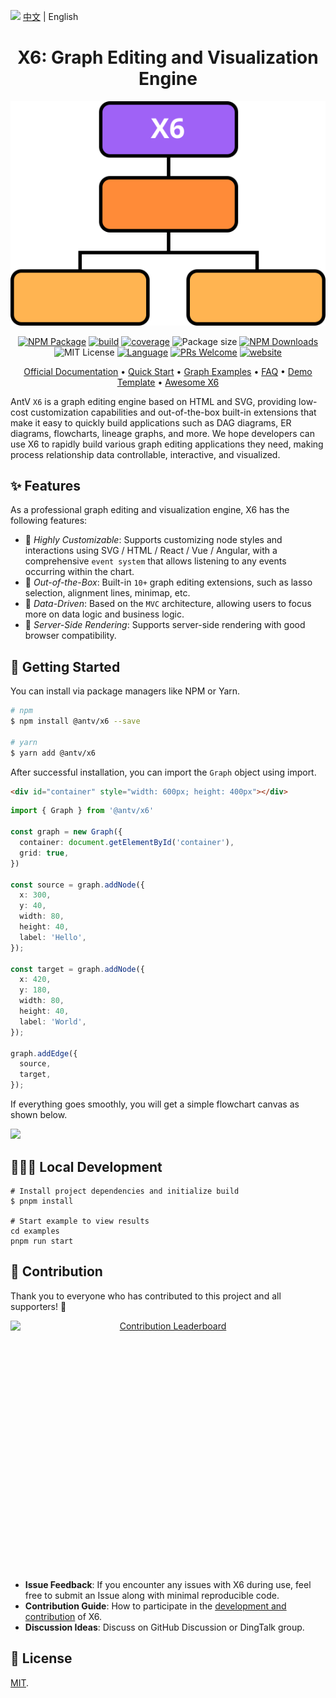 <img src="https://gw.alipayobjects.com/zos/antfincdn/R8sN%24GNdh6/language.svg" width="18"> [中文](./README.md) | English

<h1 align="center">
  <b>X6: Graph Editing and Visualization Engine</b>
</h1>

<p align="center"><img alt="x6 flow" src="./flow.svg"></p>

<p align="center">
  <a href="https://www.npmjs.com/package/@antv/x6"><img alt="NPM Package" src="https://img.shields.io/npm/v/@antv/x6.svg?logo=npm&style=for-the-badge"></a>
  <a href="https://github.com/antvis/X6/actions/workflows/build.yml"><img alt="build" src="https://img.shields.io/github/actions/workflow/status/antvis/x6/build.yml?branch=master&style=for-the-badge&logo=github"></a>
  <a href="https://app.codecov.io/gh/antvis/X6"><img alt="coverage" src="https://img.shields.io/codecov/c/gh/antvis/x6?logo=codecov&style=for-the-badge&token=15CO54WYUV"></a>
  <img alt="Package size" src="https://img.badgesize.io/https://unpkg.com/@antv/x6?compression=gzip&style=for-the-badge" />
  <a href="https://www.npmjs.com/package/@antv/x6"><img alt="NPM Downloads" src="https://img.shields.io/npm/dm/@antv/x6?logo=npm&style=for-the-badge"></a>
  <img src="https://img.shields.io/github/license/antvis/x6?style=for-the-badge" alt="MIT License">
  <a href="https://www.typescriptlang.org"><img alt="Language" src="https://img.shields.io/badge/language-TypeScript-blue.svg?style=for-the-badge"></a>
  <a href="https://github.com/antvis/x6/pulls"><img alt="PRs Welcome" src="https://img.shields.io/badge/PRs-Welcome-brightgreen.svg?style=for-the-badge"></a>
  <a href="https://x6.antv.antgroup.com"><img alt="website" src="https://img.shields.io/static/v1?label=&labelColor=505050&message=website&color=0076D6&style=for-the-badge&logo=google-chrome&logoColor=f5f5f5"></a>
</p>

<p align="center">
  <a href="http://x6.antv.antgroup.com/tutorial/about">Official Documentation</a> •
  <a href="https://x6.antv.antgroup.com/tutorial/getting-started">Quick Start</a> •
  <a href="http://x6.antv.antgroup.com/examples">Graph Examples</a> •
  <a href="https://www.yuque.com/antv/x6/tox1ukbz5cw57qfy">FAQ</a> •
  <a href="https://codesandbox.io/s/mo-ban-55i8dp">Demo Template</a> •
  <a href="https://github.com/lloydzhou/awesome-x6">Awesome X6</a>
</p>

AntV `X6` is a graph editing engine based on HTML and SVG, providing low-cost customization capabilities and out-of-the-box built-in extensions that make it easy to quickly build applications such as DAG diagrams, ER diagrams, flowcharts, lineage graphs, and more. We hope developers can use X6 to rapidly build various graph editing applications they need, making process relationship data controllable, interactive, and visualized.

## ✨ Features

As a professional graph editing and visualization engine, X6 has the following features:

- 🌱 _Highly Customizable_: Supports customizing node styles and interactions using SVG / HTML / React / Vue / Angular, with a comprehensive `event system` that allows listening to any events occurring within the chart.
- 🚀 _Out-of-the-Box_: Built-in `10+` graph editing extensions, such as lasso selection, alignment lines, minimap, etc.
- 🧲 _Data-Driven_: Based on the `MVC` architecture, allowing users to focus more on data logic and business logic.
- 💯 _Server-Side Rendering_: Supports server-side rendering with good browser compatibility.

## 🔨 Getting Started

You can install via package managers like NPM or Yarn.

```bash
# npm
$ npm install @antv/x6 --save

# yarn
$ yarn add @antv/x6
```

After successful installation, you can import the `Graph` object using import.

```html
<div id="container" style="width: 600px; height: 400px"></div>
```

```ts
import { Graph } from '@antv/x6'

const graph = new Graph({
  container: document.getElementById('container'),
  grid: true,
})

const source = graph.addNode({
  x: 300,
  y: 40,
  width: 80,
  height: 40,
  label: 'Hello',
});

const target = graph.addNode({
  x: 420,
  y: 180,
  width: 80,
  height: 40,
  label: 'World',
});

graph.addEdge({
  source,
  target,
});
```

If everything goes smoothly, you will get a simple flowchart canvas as shown below.

<img src="https://mdn.alipayobjects.com/huamei_qa8qxu/afts/img/A*3rpsRLQl7dgAAAAAQyAAAAgAemJ7AQ/fmt.avif" height="300" />

## 🧑🏻‍💻 Local Development

```shell
# Install project dependencies and initialize build
$ pnpm install

# Start example to view results
cd examples
pnpm run start
```

## 📮 Contribution

Thank you to everyone who has contributed to this project and all supporters! 🙏

<a href="https://openomy.app/github/antvis/X6" target="_blank" style="display: block; width: 100%;" align="center">
  <img src="https://openomy.app/svg?repo=antvis/X6&chart=bubble&latestMonth=12" target="_blank" alt="Contribution Leaderboard" style="display: block; height: 400px" />
</a>

- **Issue Feedback**: If you encounter any issues with X6 during use, feel free to submit an Issue along with minimal reproducible code.
- **Contribution Guide**: How to participate in the [development and contribution](./CONTRIBUTING.md) of X6.
- **Discussion Ideas**: Discuss on GitHub Discussion or DingTalk group.

## 📄 License

[MIT](./LICENSE).
